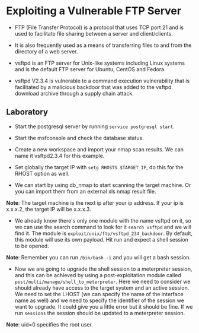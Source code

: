 # Exploiting a Vulnerable FTP Server

+ FTP (File Transfer Protocol) is a protocol that uses TCP port 21 and is used to facilitate file sharing between a server and client/clients.

+ It is also frequently used as a means of transferring files to and from the directory of a web server.

+ vsftpd is an FTP server for Unix-like systems including Linux systems and is the default FTP server for Ubuntu, CentOS and Fedora.

+ vsftpd V2.3.4 is vulnerable to a command execution vulnerability that is facilitated by a malicious backdoor that was added to the vsftpd download archive through a supply chain attack.

## Laboratory

- Start the postgresql server by running `service postgresql start`.

- Start the msfconsole and check the database status.

- Create a new workspace and import your nmap scan results. We can name it vsftpd2.3.4 for this example.

- Set globally the target IP with `setg RHOSTS $TARGET_IP`, do this for the RHOST option as well.

- We can start by using db_nmap to start scanning the target machine. Or you can import them from an external xls nmap result file.

**Note**: The target machine is the next ip after your ip address. If your ip is x.x.x.2, the target IP will be x.x.x.3.

- We already know there's only one module with the name vsftpd on it, so we can use the search command to look for it `search vsftpd` and we will find it. The module is `exploit/unix/ftp/vsftpd_234_backdoor`. By default, this module will use its own payload. Hit run and expect a shell session to be opened.

**Note**: Remember you can run `/bin/bash -i` and you will get a bash session.

- Now we are going to upgrade the shell session to a meterpreter session, and this can be achieved by using a post-exploitation module called `post/multi/manage/shell_to_meterpreter`. Here we need to consider we should already have access to the target system and an active session. We need to set the LHOST (we can specify the name of the interface name as well) and we need to specify the identifier of the session we want to upgrade. It could give you a little error but it should be fine. If we run `sessions` the session should be updated to a meterpreter session.

**Note**: uid=0 specifies the root user.
